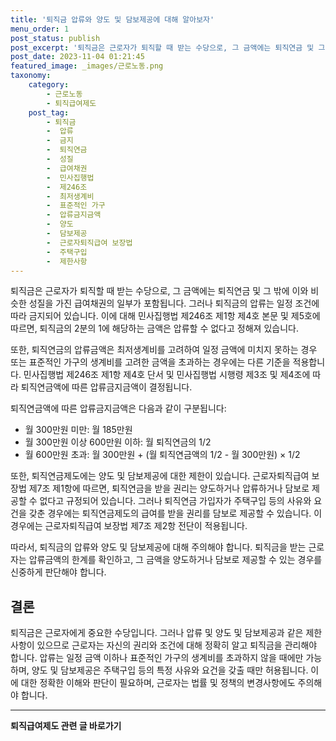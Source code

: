 ```yaml
---
title: '퇴직금 압류와 양도 및 담보제공에 대해 알아보자'
menu_order: 1
post_status: publish
post_excerpt: '퇴직금은 근로자가 퇴직할 때 받는 수당으로, 그 금액에는 퇴직연금 및 그 밖에 이와 비슷한 성질을 가진 급여채권의 일부가 포함됩니다. 그러나 퇴직금의 압류는 일정 조건에 따라 금지되어 있습니다. 이에 대해 민사집행법 제246조 제1항 제4호 본문 및 제5호에 따르면, 퇴직금의 2분의 1에 해당하는 금액은 압류할 수 없다고 정해져 있습니다.'
post_date: 2023-11-04 01:21:45
featured_image: _images/근로노동.png
taxonomy:
    category:
        - 근로노동
        - 퇴직급여제도
    post_tag:
        - 퇴직금
        -  압류
        -  금지
        -  퇴직연금
        -  성질
        -  급여채권
        -  민사집행법
        -  제246조
        -  최저생계비
        -  표준적인 가구
        -  압류금지금액
        -  양도
        -  담보제공
        -  근로자퇴직급여 보장법
        -  주택구입
        -  제한사항
---
```



퇴직금은 근로자가 퇴직할 때 받는 수당으로, 그 금액에는 퇴직연금 및 그 밖에 이와 비슷한 성질을 가진 급여채권의 일부가 포함됩니다. 그러나 퇴직금의 압류는 일정 조건에 따라 금지되어 있습니다. 이에 대해 민사집행법 제246조 제1항 제4호 본문 및 제5호에 따르면, 퇴직금의 2분의 1에 해당하는 금액은 압류할 수 없다고 정해져 있습니다.

또한, 퇴직연금의 압류금액은 최저생계비를 고려하여 일정 금액에 미치지 못하는 경우 또는 표준적인 가구의 생계비를 고려한 금액을 초과하는 경우에는 다른 기준을 적용합니다. 민사집행법 제246조 제1항 제4호 단서 및 민사집행법 시행령 제3조 및 제4조에 따라 퇴직연금액에 따른 압류금지금액이 결정됩니다. 

퇴직연금액에 따른 압류금지금액은 다음과 같이 구분됩니다:

- 월 300만원 미만: 월 185만원
- 월 300만원 이상 600만원 이하: 월 퇴직연금의 1/2
- 월 600만원 초과: 월 300만원 + (월 퇴직연금액의 1/2 - 월 300만원) × 1/2

또한, 퇴직연금제도에는 양도 및 담보제공에 대한 제한이 있습니다. 근로자퇴직급여 보장법 제7조 제1항에 따르면, 퇴직연금을 받을 권리는 양도하거나 압류하거나 담보로 제공할 수 없다고 규정되어 있습니다. 그러나 퇴직연금 가입자가 주택구입 등의 사유와 요건을 갖춘 경우에는 퇴직연금제도의 급여를 받을 권리를 담보로 제공할 수 있습니다. 이 경우에는 근로자퇴직급여 보장법 제7조 제2항 전단이 적용됩니다.

따라서, 퇴직금의 압류와 양도 및 담보제공에 대해 주의해야 합니다. 퇴직금을 받는 근로자는 압류금액의 한계를 확인하고, 그 금액을 양도하거나 담보로 제공할 수 있는 경우를 신중하게 판단해야 합니다.

## 결론

퇴직금은 근로자에게 중요한 수당입니다. 그러나 압류 및 양도 및 담보제공과 같은 제한사항이 있으므로 근로자는 자신의 권리와 조건에 대해 정확히 알고 퇴직금을 관리해야 합니다. 압류는 일정 금액 이하나 표준적인 가구의 생계비를 초과하지 않을 때에만 가능하며, 양도 및 담보제공은 주택구입 등의 특정 사유와 요건을 갖출 때만 허용됩니다. 이에 대한 정확한 이해와 판단이 필요하며, 근로자는 법률 및 정책의 변경사항에도 주의해야 합니다.
<!-- wp:separator -->
<hr class="wp-block-separator has-alpha-channel-opacity"/>
<!-- /wp:separator -->

<!-- wp:group {"backgroundColor":"base","layout":{"type":"constrained"}} -->
<div class="wp-block-group has-base-background-color has-background"><!-- wp:paragraph {"align":"center","fontSize":"medium"} -->
<p class="has-text-align-center has-large-font-size"><strong>퇴직급여제도 관련 글 바로가기</strong></p>
<!-- /wp:paragraph -->


<!-- wp:latest-posts
{"categories":[{"id":12695,"count":19,"description":"","link":"https://uknowlaw.com/category/%ed%87%b4%ec%a7%81%ea%b8%89%ec%97%ac%ec%a0%9c%eb%8f%84/","name":"퇴직급여제도","slug":"퇴직급여제도","taxonomy":"category","parent":0,"meta":[],"_links":{"self":[{"href":"https://uknowlaw.com/wp-json/wp/v2/categories/12695"}],"collection":[{"href":"https://uknowlaw.com/wp-json/wp/v2/categories"}],"about":[{"href":"https://uknowlaw.com/wp-json/wp/v2/taxonomies/category"}],"wp:post_type":[{"href":"https://uknowlaw.com/wp-json/wp/v2/posts?categories=12695"}],"curies":[{"name":"wp","href":"https://api.w.org/{rel}","templated":true}]}}],"postsToShow":100,"excerptLength":28,"postLayout":"grid","columns":2,"featuredImageAlign":"left","featuredImageSizeSlug":"large","fontSize":18px} /--></div>
<!-- /wp:group -->